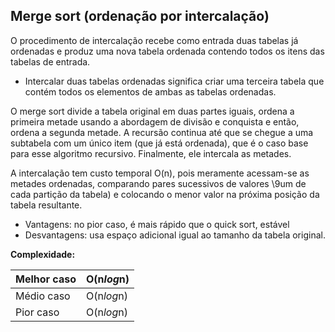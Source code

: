 ## Merge sort (ordenação por intercalação)

O procedimento de intercalação recebe como entrada duas tabelas já ordenadas e produz uma nova tabela ordenada contendo todos os itens das tabelas de entrada.

- Intercalar duas tabelas ordenadas significa criar uma terceira tabela que contém todos os elementos de ambas as tabelas ordenadas.

O merge sort divide a tabela original em duas partes iguais, ordena a primeira metade usando a abordagem de divisão e conquista e então, ordena a segunda metade. A recursão continua até que se chegue a uma subtabela com um único item (que já está ordenada), que é o caso base para esse algoritmo recursivo. Finalmente, ele intercala as metades.

A intercalação tem custo temporal O(n), pois meramente acessam-se as metades ordenadas, comparando pares sucessivos de valores \9um de cada partição da tabela) e colocando o menor valor na próxima posição da tabela resultante.

- Vantagens:  no pior caso, é mais rápido que o quick sort, estável
- Desvantagens: usa espaço adicional igual ao tamanho da tabela original.

**Complexidade:**

| Melhor caso | O(n$log$n) |
| --- | --- |
| Médio caso | O(n$log$n) |
| Pior caso | O(n$log$n) |